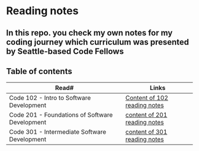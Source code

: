 # Reading notes
## In this repo. you check my own notes for my coding journey which curriculum was presented by Seattle-based Code Fellows 

## Table of contents

Read#      |      Links
-----------|-------------
Code 102 - Intro to Software Development     |  [Content of 102 reading notes](https://malekhassan.github.io/learning-journal/)
Code 201 - Foundations of Software Development     |  [content of 201 reading notes](https://malekhassan.github.io/reading-notes/Code201-FoundationsofSoftwareDevelopment/)
Code 301 - Intermediate Software Development     |  [content of 301 reading notes](https://malekhassan.github.io/reading-notes/Code301-IntermediateSoftwareDevelopment/)